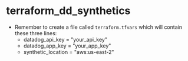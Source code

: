 # terraform_dd_synthetics
- Remember to create a file called `terraform.tfvars` which will contain these three lines:
  - datadog_api_key = "your_api_key"
  - datadog_app_key = "your_app_key"
  - synthetic_location = "aws:us-east-2"
